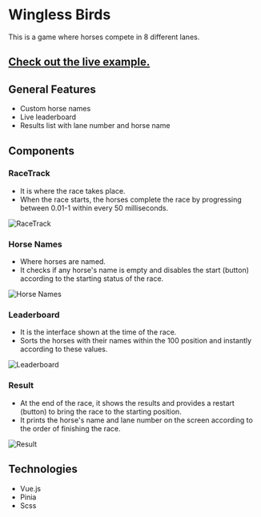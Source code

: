 # Wingless Birds
This is a game where horses compete in 8 different lanes.

## [Check out the live example.](https://wingless-birds.vercel.app/)

## General Features

- Custom horse names
- Live leaderboard
- Results list with lane number and horse name

## Components

### RaceTrack
- It is where the race takes place.
- When the race starts, the horses complete the race by progressing between 0.01-1 within every 50 milliseconds.

![RaceTrack](https://user-images.githubusercontent.com/70553662/198894111-751e2585-5f36-4a88-84a2-11e5b593966d.png)

### Horse Names
- Where horses are named. 
- It checks if any horse's name is empty and disables the start (button) according to the starting status of the race.

![Horse Names](https://user-images.githubusercontent.com/70553662/198894201-a00b2a96-4b6f-4b60-a3ff-5d41fd6f439d.png)

### Leaderboard
- It is the interface shown at the time of the race.
- Sorts the horses with their names within the 100 position and instantly according to these values.

![Leaderboard](https://user-images.githubusercontent.com/70553662/198894383-593d9b01-85ce-44f1-a76d-e8c0c19055f0.png)

### Result
- At the end of the race, it shows the results and provides a restart (button) to bring the race to the starting position.
- It prints the horse's name and lane number on the screen according to the order of finishing the race.

![Result](https://user-images.githubusercontent.com/70553662/198894401-d254c4a7-c202-4746-99aa-efb63651d2d0.png)

## Technologies

- Vue.js
- Pinia
- Scss
